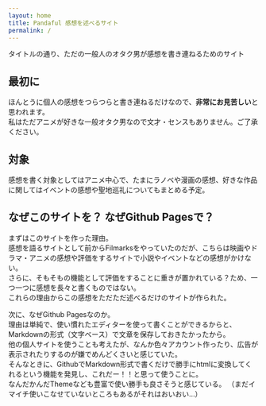 ```yaml
---
layout: home
title: Pandaful 感想を述べるサイト
permalink: /
---
```


タイトルの通り、ただの一般人のオタク男が感想を書き連ねるためのサイト

## 最初に

ほんとうに個人の感想をつらつらと書き連ねるだけなので、**非常にお見苦しい**と思われます。  
私はただアニメが好きな一般オタク男なので文才・センスもありません。ご了承ください。

## 対象

感想を書く対象としてはアニメ中心で、たまにラノベや漫画の感想、好きな作品に関してはイベントの感想や聖地巡礼についてもまとめる予定。

## なぜこのサイトを？ なぜGithub Pagesで？

まずはこのサイトを作った理由。  
感想を語るサイトとして前からFilmarksをやっていたのだが、こちらは映画やドラマ・アニメの感想や評価をするサイトで小説やイベントなどの感想がかけない。  
さらに、そもそもの機能として評価をすることに重きが置かれている？ため、一つ一つに感想を長々と書くものではない。  
これらの理由からこの感想をただただ述べるだけのサイトが作られた。  

次に、なぜGithub Pagesなのか。  
理由は単純で、使い慣れたエディターを使って書くことができるからと、Markdownの形式（文字ベース）で文章を保存しておきたかったから。  
他の個人サイトを使うことも考えたが、なんか色々アカウント作ったり、広告が表示されたりするのが嫌でめんどくさいと感じていた。  
そんなときに、GithubでMarkdown形式で書くだけで勝手にhtmlに変換してくれるという機能を発見し、これだー！！と思って使うことに。  
なんだかんだThemeなども豊富で使い勝手も良さそうと感じている。
（まだイマイチ使いこなせていないところもあるがそれはおいおい…）
